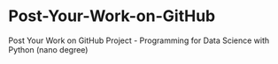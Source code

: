 # Post-Your-Work-on-GitHub
Post Your Work on GitHub Project - Programming for Data Science with Python (nano degree)
